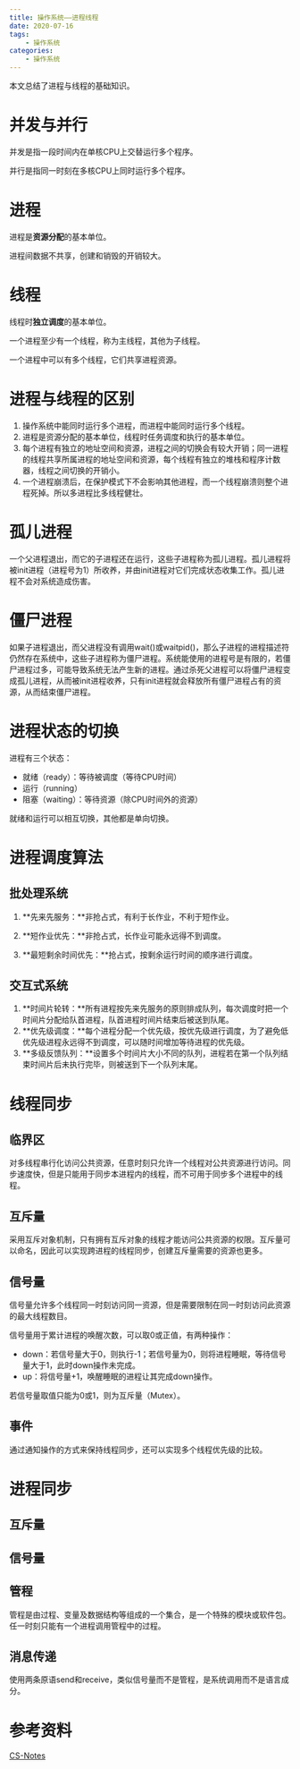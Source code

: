 ```yaml
---
title: 操作系统——进程线程
date: 2020-07-16
tags:
	- 操作系统
categories:
	- 操作系统
---
```


本文总结了进程与线程的基础知识。

<!--more-->

# 并发与并行

并发是指一段时间内在单核CPU上交替运行多个程序。

并行是指同一时刻在多核CPU上同时运行多个程序。

# 进程

进程是**资源分配**的基本单位。

进程间数据不共享，创建和销毁的开销较大。

# 线程

线程时**独立调度**的基本单位。

一个进程至少有一个线程，称为主线程，其他为子线程。

一个进程中可以有多个线程，它们共享进程资源。

# 进程与线程的区别

1. 操作系统中能同时运行多个进程，而进程中能同时运行多个线程。
2. 进程是资源分配的基本单位，线程时任务调度和执行的基本单位。
3. 每个进程有独立的地址空间和资源，进程之间的切换会有较大开销；同一进程的线程共享所属进程的地址空间和资源，每个线程有独立的堆栈和程序计数器，线程之间切换的开销小。
4. 一个进程崩溃后，在保护模式下不会影响其他进程，而一个线程崩溃则整个进程死掉。所以多进程比多线程健壮。

# 孤儿进程

一个父进程退出，而它的子进程还在运行，这些子进程称为孤儿进程。孤儿进程将被init进程（进程号为1）所收养，并由init进程对它们完成状态收集工作。孤儿进程不会对系统造成伤害。

# 僵尸进程

如果子进程退出，而父进程没有调用wait()或waitpid()，那么子进程的进程描述符仍然存在系统中，这些子进程称为僵尸进程。系统能使用的进程号是有限的，若僵尸进程过多，可能导致系统无法产生新的进程。通过杀死父进程可以将僵尸进程变成孤儿进程，从而被init进程收养，只有init进程就会释放所有僵尸进程占有的资源，从而结束僵尸进程。

# 进程状态的切换

进程有三个状态：

- 就绪（ready）：等待被调度（等待CPU时间）
- 运行（running）
- 阻塞（waiting）：等待资源（除CPU时间外的资源）

就绪和运行可以相互切换，其他都是单向切换。

# 进程调度算法

## 批处理系统

1. **先来先服务：**非抢占式，有利于长作业，不利于短作业。

2. **短作业优先：**非抢占式，长作业可能永远得不到调度。

3. **最短剩余时间优先：**抢占式，按剩余运行时间的顺序进行调度。

## 交互式系统

1. **时间片轮转：**所有进程按先来先服务的原则排成队列，每次调度时把一个时间片分配给队首进程，队首进程时间片结束后被送到队尾。
2. **优先级调度：**每个进程分配一个优先级，按优先级进行调度，为了避免低优先级进程永远得不到调度，可以随时间增加等待进程的优先级。
3. **多级反馈队列：**设置多个时间片大小不同的队列，进程若在第一个队列结束时间片后未执行完毕，则被送到下一个队列末尾。

# 线程同步

## 临界区

对多线程串行化访问公共资源，任意时刻只允许一个线程对公共资源进行访问。同步速度快，但是只能用于同步本进程内的线程，而不可用于同步多个进程中的线程。

## 互斥量

采用互斥对象机制，只有拥有互斥对象的线程才能访问公共资源的权限。互斥量可以命名，因此可以实现跨进程的线程同步，创建互斥量需要的资源也更多。

## 信号量

信号量允许多个线程同一时刻访问同一资源，但是需要限制在同一时刻访问此资源的最大线程数目。

信号量用于累计进程的唤醒次数，可以取0或正值，有两种操作：

- down：若信号量大于0，则执行-1；若信号量为0，则将进程睡眠，等待信号量大于1，此时down操作未完成。
- up：将信号量+1，唤醒睡眠的进程让其完成down操作。

若信号量取值只能为0或1，则为互斥量（Mutex）。

## 事件

通过通知操作的方式来保持线程同步，还可以实现多个线程优先级的比较。

# 进程同步

## 互斥量

## 信号量

## 管程

管程是由过程、变量及数据结构等组成的一个集合，是一个特殊的模块或软件包。任一时刻只能有一个进程调用管程中的过程。

## 消息传递

使用两条原语send和receive，类似信号量而不是管程，是系统调用而不是语言成分。

# 参考资料

[CS-Notes](https://cyc2018.github.io/CS-Notes/#/)